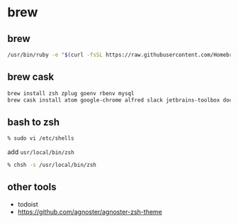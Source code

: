 # brew
## brew
```bash
/usr/bin/ruby -e "$(curl -fsSL https://raw.githubusercontent.com/Homebrew/install/master/install)"
```
## brew cask
```bash
brew install zsh zplug goenv rbenv mysql
brew cask install atom google-chrome alfred slack jetbrains-toolbox docker gyazo kindle vlc pomodone iterm2 tweeten 
```

## bash to zsh
```bash
% sudo vi /etc/shells
```
add `usr/local/bin/zsh`
```bash
% chsh -s /usr/local/bin/zsh
```


## other tools
- todoist
- https://github.com/agnoster/agnoster-zsh-theme

